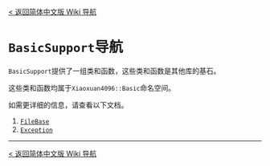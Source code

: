 [< 返回简体中文版 Wiki 导航](../简体中文版-Wiki-导航.md)
# `BasicSupport`导航
`BasicSupport`提供了一组类和函数，这些类和函数是其他库的基石。

这些类和函数均属于`Xiaoxuan4096::Basic`命名空间。

如需更详细的信息，请查看以下文档。

1. [`FileBase`](FileBase/FileBase-介绍.md)
2. [`Exception`](Exception/Exception-介绍.md)

---
[< 返回简体中文版 Wiki 导航](../简体中文版-Wiki-导航.md)
